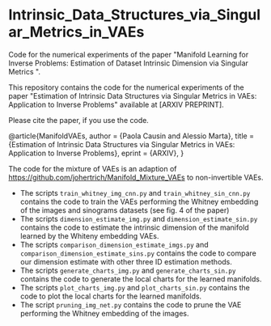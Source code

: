 # Intrinsic_Data_Structures_via_Singular_Metrics_in_VAEs
Code for the numerical experiments of the paper "Manifold Learning for Inverse Problems: Estimation of Dataset Intrinsic Dimension via Singular Metrics ".

This repository contains the code for the numerical experiments of the paper "Estimation of Intrinsic Data Structures via Singular Metrics in VAEs: Application to Inverse Problems"
available at [ARXIV PREPRINT].

Please cite the paper, if you use the code.

@article{ManifoldVAEs,
  author  = {Paola Causin and Alessio Marta},
  title   = {Estimation of Intrinsic Data Structures via Singular Metrics in VAEs: Application to Inverse Problems},
  eprint = {ARXIV},
}

The code for the mixture of VAEs is an adaption of https://github.com/johertrich/Manifold_Mixture_VAEs to non-invertible VAEs.

- The scripts `train_whitney_img_cnn.py` and `train_whitney_sin_cnn.py` contains the code to train the VAEs performing the Whitney embedding of the images and sinograms datasets (see fig. 4 of the paper)
- The scripts `dimension_estimate_img.py` and `dimension_estimate_sin.py` contains the code to estimate the intrinsic dimension of the manifold learned by the Whiteny embedding VAEs.
- The scripts `comparison_dimension_estimate_imgs.py` and `comparison_dimension_estimate_sins.py` contains the code to compare our dimension estimate with other three ID estimation methods.
- The scripts `generate_charts_img.py` and `generate_charts_sin.py` contains the code to generate the local charts for the learned manifolds.
- The scripts `plot_charts_img.py` and `plot_charts_sin.py` contains the code to plot the local charts for the learned manifolds.
- The script `pruning_img_net.py` contains the code to prune the VAE performing the Whitney embedding of the images.
